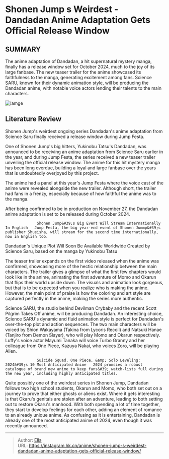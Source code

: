 # Shonen Jump s Weirdest - Dandadan Anime Adaptation Gets Official Release Window


## SUMMARY 



  The anime adaptation of Dandadan, a hit supernatural mystery manga, finally has a release window set for October 2024, much to the joy of its large fanbase.   The new teaser trailer for the anime showcased its faithfulness to the manga, generating excitement among fans.   Science SARU, known for their dynamic animation style, will be producing the Dandadan anime, with notable voice actors lending their talents to the main characters.  

![iamge](https://static1.srcdn.com/wordpress/wp-content/uploads/2023/12/dandadan-volume-2-cover.jpg)

## Literature Review

Shonen Jump&#39;s weirdest ongoing series Dandadan&#39;s anime adaptation from Science Saru finally received a release window during Jump Festa.




One of Shonen Jump&#39;s big hitters, Yukinobu Tatsu&#39;s Dandadan, was announced to be receiving an anime adaptation from Science Saru earlier in the year, and during Jump Festa, the series received a new teaser trailer unveiling the official release window. The anime for this hit mystery manga has been long overdue, building a loyal and large fanbase over the years that is undoubtedly overjoyed by this project.




The anime had a panel at this year&#39;s Jump Festa where the voice cast of the anime were revealed alongside the new trailer. Although short, the trailer had fans in a frenzy, especially because of how faithful the anime was to the manga.


 

After being confirmed to be in production on November 27, the Dandadan anime adaptation is set to be released during October 2024.

                  Shonen Jump&#39;s Big Event Will Stream Internationally In English   Jump Festa, the big year-end event of Shonen Jummp&#39;s publisher Shueisha, will stream for the second time internationally, now in English too.   


 Dandadan&#39;s Unique Plot Will Soon Be Available Worldwide 
Created by Science Saru, based on the manga by Yukinobu Tatsu

 




The teaser trailer expands on the first video released when the anime was confirmed, showcasing more of the hectic relationship between the main characters. The trailer gives a glimpse of what the first few chapters would look like in the anime, animating the first adventure of Momo and Okarun that flips their world upside down. The visuals and animation look gorgeous, but that is to be expected when you realize who is making the anime. However, the main point of praise is how the coloring and art style are captured perfectly in the anime, making the series more authentic.

Science SARU, the studio behind Devilman Crybaby and the recent Scott Pilgrim Takes Off anime, will be producing Dandadan. An interesting choice, Science SARU&#39;s dynamic and fluid animation style is perfect for Dandadan&#39;s over-the-top plot and action sequences. The two main characters will be voiced by Shion Wakayama (Takina from Lycoris Recoil) and Natsuki Hanae (Tanjiro from Demon Slayer), who will play Momo and Okarun respectively. Luffy&#39;s voice actor Mayumi Tanaka will voice Turbo Granny and her colleague from One Piece, Kazuya Nakai, who voices Zoro, will be playing Alien.




                  Suicide Squad, One Piece, &amp; Solo Leveling: 2024&#39;s 10 Most Anticipated Anime   2024 promsies a robust catalogue of brand new anime to keep fans&#39; watch-lists full during the new year, including highly anticipated titles.   

Quite possibly one of the weirdest series in Shonen Jump, Dandadan follows two high school students, Okarun and Momo, who both set out on a journey to prove that either ghosts or aliens exist. Where it gets interesting is that Okaru&#39;s genitals are stolen after an adventure, leading to both setting out to restore Okaru&#39;s manhood. With both spending a lot of time together, they start to develop feelings for each other, adding an element of romance to an already unique anime. As confusing as it is entertaining, Dandadan is already one of the most anticipated anime of 2024, even though it was recently announced.



---

> Author: [Ella](https://instagram.hk.cn/)  
> URL: https://instagram.hk.cn/anime/shonen-jump-s-weirdest-dandadan-anime-adaptation-gets-official-release-window/  


